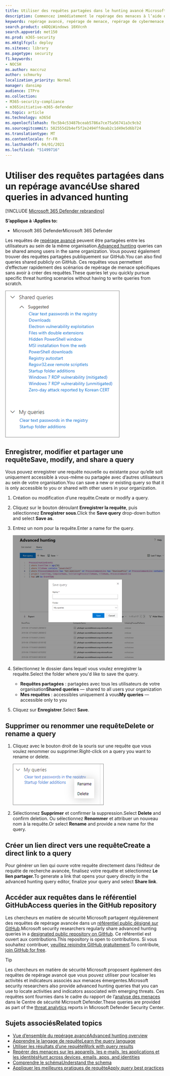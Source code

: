 ```yaml
---
title: Utiliser des requêtes partagées dans le hunting avancé Microsoft 365 Defender
description: Commencez immédiatement le repérage des menaces à l’aide de requêtes prédéfinies et partagées. Partagez vos requêtes au public ou au sein de votre organisation.
keywords: repérage avancé, repérage de menace, repérage de cybermenace, protection microsoft contre les menaces, microsoft 365, mtp, m365, recherche, requête, télémétrie, détections personnalisées, schéma, kusto, référentiel github, mes requêtes, requêtes partagées
search.product: eADQiWindows 10XVcnh
search.appverid: met150
ms.prod: m365-security
ms.mktglfcycl: deploy
ms.sitesec: library
ms.pagetype: security
f1.keywords:
- NOCSH
ms.author: maccruz
author: schmurky
localization_priority: Normal
manager: dansimp
audience: ITPro
ms.collection:
- M365-security-compliance
- m365initiative-m365-defender
ms.topic: article
ms.technology: m365d
ms.openlocfilehash: fbc5b4c53487bceab5786a7ce75a56741a3c9cb2
ms.sourcegitcommit: 582555d2b4ef5f2e2494ffdeab2c1d49e5d6b724
ms.translationtype: MT
ms.contentlocale: fr-FR
ms.lasthandoff: 04/01/2021
ms.locfileid: "51499716"
---
```

# <a name="use-shared-queries-in-advanced-hunting"></a><span data-ttu-id="c3870-105">Utiliser des requêtes partagées dans un repérage avancé</span><span class="sxs-lookup"><span data-stu-id="c3870-105">Use shared queries in advanced hunting</span></span>

[!INCLUDE [Microsoft 365 Defender rebranding](../includes/microsoft-defender.md)]


<span data-ttu-id="c3870-106">**S’applique à :**</span><span class="sxs-lookup"><span data-stu-id="c3870-106">**Applies to:**</span></span>
- <span data-ttu-id="c3870-107">Microsoft 365 Defender</span><span class="sxs-lookup"><span data-stu-id="c3870-107">Microsoft 365 Defender</span></span>



<span data-ttu-id="c3870-108">Les requêtes de [repérage avancé](advanced-hunting-overview.md) peuvent être partagées entre les utilisateurs au sein de la même organisation.</span><span class="sxs-lookup"><span data-stu-id="c3870-108">[Advanced hunting](advanced-hunting-overview.md) queries can be shared among users in the same organization.</span></span> <span data-ttu-id="c3870-109">Vous pouvez également trouver des requêtes partagées publiquement sur GitHub.</span><span class="sxs-lookup"><span data-stu-id="c3870-109">You can also find queries shared publicly on GitHub.</span></span> <span data-ttu-id="c3870-110">Ces requêtes vous permettent d’effectuer rapidement des scénarios de repérage de menace spécifiques sans avoir à créer des requêtes.</span><span class="sxs-lookup"><span data-stu-id="c3870-110">These queries let you quickly pursue specific threat hunting scenarios without having to write queries from scratch.</span></span>

![Image des requêtes partagées](../../media/advanced-hunting-shared-queries.png)

## <a name="save-modify-and-share-a-query"></a><span data-ttu-id="c3870-112">Enregistrer, modifier et partager une requête</span><span class="sxs-lookup"><span data-stu-id="c3870-112">Save, modify, and share a query</span></span>
<span data-ttu-id="c3870-113">Vous pouvez enregistrer une requête nouvelle ou existante pour qu’elle soit uniquement accessible à vous-même ou partagée avec d’autres utilisateurs au sein de votre organisation.</span><span class="sxs-lookup"><span data-stu-id="c3870-113">You can save a new or existing query so that it is only accessible to you or shared with other users in your organization.</span></span> 

1. <span data-ttu-id="c3870-114">Création ou modification d’une requête.</span><span class="sxs-lookup"><span data-stu-id="c3870-114">Create or modify a query.</span></span> 

2. <span data-ttu-id="c3870-115">Cliquez sur le bouton déroulant **Enregistrer la requête**, puis sélectionnez **Enregistrer sous**.</span><span class="sxs-lookup"><span data-stu-id="c3870-115">Click the **Save query** drop-down button and select **Save as**.</span></span>
    
3. <span data-ttu-id="c3870-116">Entrez un nom pour la requête.</span><span class="sxs-lookup"><span data-stu-id="c3870-116">Enter a name for the query.</span></span> 

   ![Image de l’enregistrement d’une requête](../../media/advanced-hunting-save-query.png)

4. <span data-ttu-id="c3870-118">Sélectionnez le dossier dans lequel vous voulez enregistrer la requête.</span><span class="sxs-lookup"><span data-stu-id="c3870-118">Select the folder where you'd like to save the query.</span></span>
    - <span data-ttu-id="c3870-119">**Requêtes partagées** : partagées avec tous les utilisateurs de votre organisation</span><span class="sxs-lookup"><span data-stu-id="c3870-119">**Shared queries** — shared to all users your organization</span></span>
    - <span data-ttu-id="c3870-120">**Mes requêtes** : accessibles uniquement à vous</span><span class="sxs-lookup"><span data-stu-id="c3870-120">**My queries** — accessible only to you</span></span>
    
5. <span data-ttu-id="c3870-121">Cliquez sur **Enregistrer**.</span><span class="sxs-lookup"><span data-stu-id="c3870-121">Select **Save**.</span></span> 

## <a name="delete-or-rename-a-query"></a><span data-ttu-id="c3870-122">Supprimer ou renommer une requête</span><span class="sxs-lookup"><span data-stu-id="c3870-122">Delete or rename a query</span></span>
1. <span data-ttu-id="c3870-123">Cliquez avec le bouton droit de la souris sur une requête que vous voulez renommer ou supprimer.</span><span class="sxs-lookup"><span data-stu-id="c3870-123">Right-click on a query you want to rename or delete.</span></span>

    ![Image de suppression de la requête](../../media/advanced_hunting_delete_rename.png)

2. <span data-ttu-id="c3870-125">Sélectionnez **Supprimer** et confirmer la suppression.</span><span class="sxs-lookup"><span data-stu-id="c3870-125">Select **Delete** and confirm deletion.</span></span> <span data-ttu-id="c3870-126">Ou sélectionnez **Renommer** et attribuer un nouveau nom à la requête.</span><span class="sxs-lookup"><span data-stu-id="c3870-126">Or select **Rename** and provide a new name for the query.</span></span>

## <a name="create-a-direct-link-to-a-query"></a><span data-ttu-id="c3870-127">Créer un lien direct vers une requête</span><span class="sxs-lookup"><span data-stu-id="c3870-127">Create a direct link to a query</span></span>
<span data-ttu-id="c3870-128">Pour générer un lien qui ouvre votre requête directement dans l’éditeur de requête de recherche avancée, finalisez votre requête et sélectionnez **Le lien partager.**</span><span class="sxs-lookup"><span data-stu-id="c3870-128">To generate a link that opens your query directly in the advanced hunting query editor, finalize your query and select **Share link**.</span></span>

## <a name="access-queries-in-the-github-repository"></a><span data-ttu-id="c3870-129">Accéder aux requêtes dans le référentiel GitHub</span><span class="sxs-lookup"><span data-stu-id="c3870-129">Access queries in the GitHub repository</span></span>  
<span data-ttu-id="c3870-130">Les chercheurs en matière de sécurité Microsoft partagent régulièrement des requêtes de repérage avancée dans un [référentiel public désigné sur GitHub](https://aka.ms/hunting-queries).</span><span class="sxs-lookup"><span data-stu-id="c3870-130">Microsoft security researchers regularly share advanced hunting queries in a [designated public repository on GitHub](https://aka.ms/hunting-queries).</span></span> <span data-ttu-id="c3870-131">Ce référentiel est ouvert aux contributions.</span><span class="sxs-lookup"><span data-stu-id="c3870-131">This repository is open to contributions.</span></span> <span data-ttu-id="c3870-132">Si vous souhaitez contribuer, [ veuillez rejoindre GitHub gratuitement](https://github.com/).</span><span class="sxs-lookup"><span data-stu-id="c3870-132">To contribute, [join GitHub for free](https://github.com/).</span></span>

>[!tip]
><span data-ttu-id="c3870-133">Les chercheurs en matière de sécurité Microsoft proposent également des requêtes de repérage avancé que vous pouvez utiliser pour localiser les activités et indicateurs associés aux menaces émergentes.</span><span class="sxs-lookup"><span data-stu-id="c3870-133">Microsoft security researchers also provide advanced hunting queries that you can use to locate activities and indicators associated with emerging threats.</span></span> <span data-ttu-id="c3870-134">Ces requêtes sont fournies dans le cadre du rapport de l’[analyse des menaces](/windows/security/threat-protection/microsoft-defender-atp/threat-analytics) dans le Centre de sécurité Microsoft Defender.</span><span class="sxs-lookup"><span data-stu-id="c3870-134">These queries are provided as part of the [threat analytics](/windows/security/threat-protection/microsoft-defender-atp/threat-analytics) reports in Microsoft Defender Security Center.</span></span>

## <a name="related-topics"></a><span data-ttu-id="c3870-135">Sujets associés</span><span class="sxs-lookup"><span data-stu-id="c3870-135">Related topics</span></span>
- [<span data-ttu-id="c3870-136">Vue d’ensemble du repérage avancé</span><span class="sxs-lookup"><span data-stu-id="c3870-136">Advanced hunting overview</span></span>](advanced-hunting-overview.md)
- [<span data-ttu-id="c3870-137">Apprendre le langage de requête</span><span class="sxs-lookup"><span data-stu-id="c3870-137">Learn the query language</span></span>](advanced-hunting-query-language.md)
- [<span data-ttu-id="c3870-138">Utiliser les résultats d’une requête</span><span class="sxs-lookup"><span data-stu-id="c3870-138">Work with query results</span></span>](advanced-hunting-query-results.md)
- [<span data-ttu-id="c3870-139">Repérer des menaces sur les appareils, les e-mails, les applications et les identités</span><span class="sxs-lookup"><span data-stu-id="c3870-139">Hunt across devices, emails, apps, and identities</span></span>](advanced-hunting-query-emails-devices.md)
- [<span data-ttu-id="c3870-140">Comprendre le schéma</span><span class="sxs-lookup"><span data-stu-id="c3870-140">Understand the schema</span></span>](advanced-hunting-schema-tables.md)
- [<span data-ttu-id="c3870-141">Appliquer les meilleures pratiques de requête</span><span class="sxs-lookup"><span data-stu-id="c3870-141">Apply query best practices</span></span>](advanced-hunting-best-practices.md)